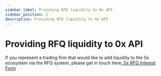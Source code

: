 ```yaml
---
sidebar_label: Providing RFQ liquidity to 0x API
sidebar_position: 3
description: Providing RFQ liquidity to 0x API
---
```

# Providing RFQ liquidity to 0x API

If you represent a trading firm that would like to add liquidity to the 0x ecosystem via the RFQ system, please get in touch here[: 0x RFQ Interest Form](https://docs.google.com/forms/d/e/1FAIpQLSen019JsWFZHluSgqSaPE\_WFVc4YBtNS4EKB8ondJJ40Eh8jw/viewform?usp=sf\_link)

